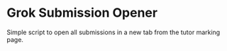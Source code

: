 # Grok Submission Opener
Simple script to open all submissions in a new tab from the tutor marking page.
